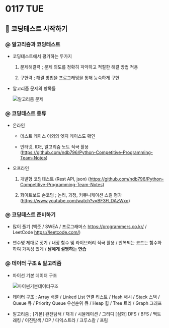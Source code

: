 # 0117 TUE

## 🫢 코딩테스트 시작하기

### @ 알고리즘과 코딩테스트

- 코딩테스트에서 평가하는 두가지

  1. 문제해결력 ; 문제 의도를 정확히 파악하고 적절한 해결 방법 적용

  2. 구현력 ; 해결 방법을 프로그래밍을 통해 능숙하게 구현

- 알고리즘 문제의 항목들

  ![알고리즘 문제](https://user-images.githubusercontent.com/121418205/212811904-6c04fc8a-2e84-496a-9519-b3e75d2d3ea9.jpg)

### @ 코딩테스트 종류

- 온라인

  - 테스트 케이스 이외의 엣지 케이스도 확인

  - 인터넷, IDE, 알고리즘 노트 적극 활용 (https://github.com/ndb796/Python-Competitive-Programming-Team-Notes)

- 오프라인

  1. 개발형 코딩테스트 (Rest API, json) (https://github.com/ndb796/Python-Competitive-Programming-Team-Notes)

  2. 화이트보드 손코딩 ; 논리, 과정, 커뮤니케이션 스킬 평가 (https://www.youtube.com/watch?v=BF3FLDAzWxo)

### @ 코딩테스트 준비하기

- 많이 풀기 (백준 / SWEA / 프로그래머스 https://programmers.co.kr/ / LeetCode https://leetcode.com/)

- 변수명 제대로 짓기 / 내장 함수 및 라이브러리 적극 활용 / 반복되는 코드는 함수화하여 가독성 있게 / **남에게 설명하는 연습**

### @ 데이터 구조 & 알고리즘

- 파이선 기본 데이터 구조

  ![파이썬기본데이터구조](https://user-images.githubusercontent.com/121418205/212812758-a2d595d8-cb14-489b-93ec-5db52c4b4c91.jpg)

- 데이터 구조 ; Array 배열 / Linked List 연결 리스트 / Hash 해시 / Stack 스택 / Queue 큐 / Priority Queue 우선순위 큐 / Heap 힙 / Tree 트리 / Graph 그래프

- 알고리즘 ; [기본] 완전탐색 / 재귀 / 시뮬레이션 / 그리디 [심화] DFS / BFS / 백트래킹 / 이진탐색 / DP / 다익스트라 / 크루스칼 / 프림